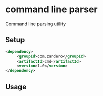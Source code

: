# command line parser
Command line parsing utility  
 

## Setup
```xml
<dependency>      
     <groupId>com.zandero</groupId>      
     <artifactId>cmd</artifactId>      
     <version>1.0</version>      
</dependency>
```

## Usage

```java

```

